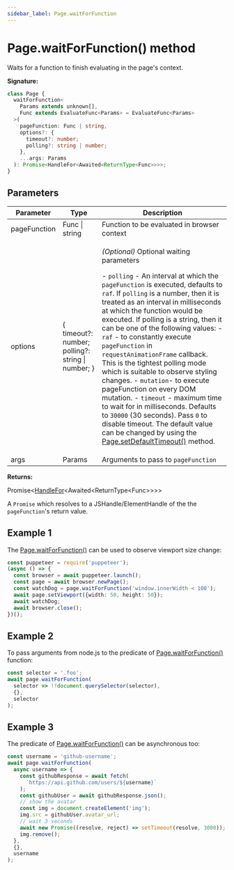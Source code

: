 ```yaml
---
sidebar_label: Page.waitForFunction
---
```


# Page.waitForFunction() method

Waits for a function to finish evaluating in the page's context.

**Signature:**

```typescript
class Page {
  waitForFunction<
    Params extends unknown[],
    Func extends EvaluateFunc<Params> = EvaluateFunc<Params>
  >(
    pageFunction: Func | string,
    options?: {
      timeout?: number;
      polling?: string | number;
    },
    ...args: Params
  ): Promise<HandleFor<Awaited<ReturnType<Func>>>>;
}
```

## Parameters

| Parameter    | Type                                              | Description                                                                                                                                                                                                                                                                                                                                                                                                                                                                                                                                                                                                                                                                                                                                                                                                                                                                                                                                        |
| ------------ | ------------------------------------------------- | -------------------------------------------------------------------------------------------------------------------------------------------------------------------------------------------------------------------------------------------------------------------------------------------------------------------------------------------------------------------------------------------------------------------------------------------------------------------------------------------------------------------------------------------------------------------------------------------------------------------------------------------------------------------------------------------------------------------------------------------------------------------------------------------------------------------------------------------------------------------------------------------------------------------------------------------------- |
| pageFunction | Func \| string                                    | Function to be evaluated in browser context                                                                                                                                                                                                                                                                                                                                                                                                                                                                                                                                                                                                                                                                                                                                                                                                                                                                                                        |
| options      | { timeout?: number; polling?: string \| number; } | <p><i>(Optional)</i> Optional waiting parameters</p><p>- <code>polling</code> - An interval at which the <code>pageFunction</code> is executed, defaults to <code>raf</code>. If <code>polling</code> is a number, then it is treated as an interval in milliseconds at which the function would be executed. If polling is a string, then it can be one of the following values: - <code>raf</code> - to constantly execute <code>pageFunction</code> in <code>requestAnimationFrame</code> callback. This is the tightest polling mode which is suitable to observe styling changes. - <code>mutation</code>- to execute pageFunction on every DOM mutation. - <code>timeout</code> - maximum time to wait for in milliseconds. Defaults to <code>30000</code> (30 seconds). Pass <code>0</code> to disable timeout. The default value can be changed by using the [Page.setDefaultTimeout()](./puppeteer.page.setdefaulttimeout.md) method.</p> |
| args         | Params                                            | Arguments to pass to <code>pageFunction</code>                                                                                                                                                                                                                                                                                                                                                                                                                                                                                                                                                                                                                                                                                                                                                                                                                                                                                                     |

**Returns:**

Promise&lt;[HandleFor](./puppeteer.handlefor.md)&lt;Awaited&lt;ReturnType&lt;Func&gt;&gt;&gt;&gt;

A `Promise` which resolves to a JSHandle/ElementHandle of the the `pageFunction`'s return value.

## Example 1

The [Page.waitForFunction()](./puppeteer.page.waitforfunction.md) can be used to observe viewport size change:

```ts
const puppeteer = require('puppeteer');
(async () => {
  const browser = await puppeteer.launch();
  const page = await browser.newPage();
  const watchDog = page.waitForFunction('window.innerWidth < 100');
  await page.setViewport({width: 50, height: 50});
  await watchDog;
  await browser.close();
})();
```

## Example 2

To pass arguments from node.js to the predicate of [Page.waitForFunction()](./puppeteer.page.waitforfunction.md) function:

```ts
const selector = '.foo';
await page.waitForFunction(
  selector => !!document.querySelector(selector),
  {},
  selector
);
```

## Example 3

The predicate of [Page.waitForFunction()](./puppeteer.page.waitforfunction.md) can be asynchronous too:

```ts
const username = 'github-username';
await page.waitForFunction(
  async username => {
    const githubResponse = await fetch(
      `https://api.github.com/users/${username}`
    );
    const githubUser = await githubResponse.json();
    // show the avatar
    const img = document.createElement('img');
    img.src = githubUser.avatar_url;
    // wait 3 seconds
    await new Promise((resolve, reject) => setTimeout(resolve, 3000));
    img.remove();
  },
  {},
  username
);
```
